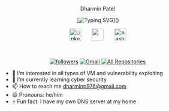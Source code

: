 <div align="center">


Dharmin Patel

[![Typing SVG](https://readme-typing-svg.demolab.com?font=Fira+Code&pause=1000&color=f75c7e&random=false&width=435&size=22&lines=Junior%20Cybersecurity%20Student.;Full-Stack%20Web%20Developer.)]()

</div>


<p align="center">
  <a href="https://www.linkedin.com/in/dharmin-patel-a2804621b/"><img width="32px" alt="LinkedIn" title="LinkedIn" src="https://i.imgur.com/yRpa1dQ.png"/></a>
  &#8287;&#8287;&#8287;&#8287;&#8287;
  <a href="https://discord.com/users/940038834475925544" alt="Discord" title="Dev Pro Tips Discord Server"><img width="32px" src="https://i.imgur.com/OViZO8J.png"/></a>
  &#8287;&#8287;&#8287;&#8287;&#8287;
  <a href="_________"><img width="32px" alt="nashrapov.com" title="DenverCoder1 Dev.to" src="https://i.imgur.com/mVm29vK.png"></a>

</p>

<br/>

<p align="center">
 <a href="https://github.com/patel5d2?tab=followers">
    <img alt="followers" title="Follow me on Github" src="https://custom-icon-badges.demolab.com/github/followers/patel5d2?color=236ad3&labelColor=1155ba&style=for-the-badge&logo=person-add&label=Follow&logoColor=white"/></a>
 
<a href="mailto:dharminp976@gmail.com">
  <img src="https://img.shields.io/badge/Gmail-D14836?style=for-the-badge&logo=gmail&logoColor=white" alt="Gmail">
</a>
<a href="https://github.com/patel5d2?tab=repositories"><img alt="All Repositories" title="All Repositories" src="https://custom-icon-badges.demolab.com/badge/-All%20Of%20My%20Repos-640465?style=for-the-badge&logoColor=white&logo=repo"/></a>

</p>

- 👀 I’m interested in all types of VM and vulnerability exploiting
- 🌱 I’m currently learning cyber security
- 📫 How to reach me dharminp976@gmail.com
- 😄 Pronouns: he/him
- ⚡ Fun fact: I have my own DNS server at my home 

<!---
patel5d2/patel5d2 is a ✨ special ✨ repository because its `README.md` (this file) appears on your GitHub profile.
You can click the Preview link to take a look at your changes.
--->
